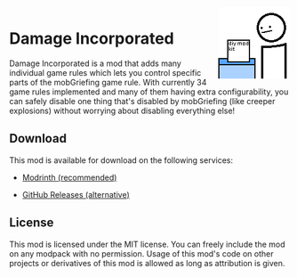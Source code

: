 <img src="./src/main/resources/assets/damageincorporated/icon.png" align="right" width="128px"/>

# Damage Incorporated

Damage Incorporated is a mod that adds many individual game rules which lets you control specific parts of the mobGriefing game rule. With currently 34 game rules implemented and many of them having extra configurability, you can safely disable one thing that's disabled by mobGriefing (like creeper explosions) without worrying about disabling everything else!

## Download

This mod is available for download on the following services:

- [Modrinth (recommended)](https://modrinth.com/mod/damage-incorporated)
<!-- - [CurseForge (recommended)](https://www.curseforge.com/minecraft/mc-mods/) -->
- [GitHub Releases (alternative)](https://github.com/EnnuiL/DamageIncorporated/releases)

## License

This mod is licensed under the MIT license. You can freely include the mod on any modpack with no permission. Usage of this mod's code on other projects or derivatives of this mod is allowed as long as attribution is given.
